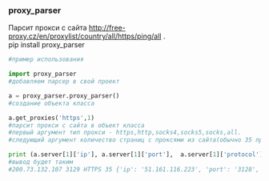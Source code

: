 ### proxy_parser
Парсит прокси с сайта http://free-proxy.cz/en/proxylist/country/all/https/ping/all .  
pip install proxy_parser  
```python
#пример использования

import proxy_parser
#добавляем парсер в свой проект

a = proxy_parser.proxy_parser()  
#создание объекта класса

a.get_proxies('https',1)  
#парсит прокси с сайта в объект класса  
#первый аргумент тип прокси - https,http,socks4,socks5,socks,all.  
#следующий аргумент количество страниц с проксями из сайта(обычно 35 прокси из 1 страницы).  

print (a.server[1]['ip'], a.server[1]['port'],  a.server[1]['protocol'], len(a.server), a.next_proxy())  
#вывод будет таким  
#200.73.132.107 3129 HTTPS 35 {'ip': '51.161.116.223', 'port': '3128', 'protocol': 'HTTPS'}
```
